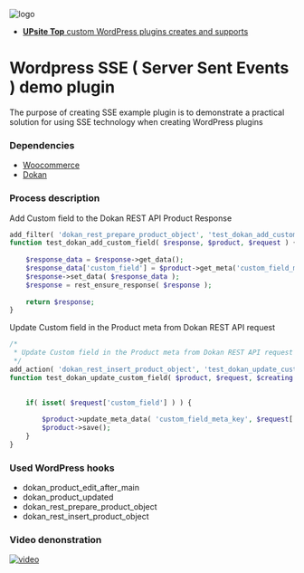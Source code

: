 ![logo](https://upsite.top/wp-content/uploads/2023/12/UPsiteLogo_800x800-150x150.png, "UPsite Top - IT development company from Ukraine creates and supports custom WordPress plugins" )
+ [**UPsite Top** custom WordPress plugins creates and supports](https://upsite.top/wordpress-development/)
# Wordpress SSE ( Server Sent Events ) demo plugin
The purpose of creating SSE example plugin is to demonstrate a practical solution for using SSE technology when creating WordPress plugins
### Dependencies
+ [Woocommerce](https://woocommerce.com/download/)
+ [Dokan](https://dokan.co/wordpress/download/)
### Process description
Add Custom field to the Dokan REST API Product Response
```php
add_filter( 'dokan_rest_prepare_product_object', 'test_dokan_add_custom_field', 10, 3 );
function test_dokan_add_custom_field( $response, $product, $request ) {
		
	$response_data = $response->get_data();
	$response_data['custom_field'] = $product->get_meta('custom_field_meta_key');
	$response->set_data( $response_data );
	$response = rest_ensure_response( $response );
	
	return $response;
}

```
Update Custom field in the Product meta from Dokan REST API request
```php
/*
 * Update Custom field in the Product meta from Dokan REST API request
 */
add_action( 'dokan_rest_insert_product_object', 'test_dokan_update_custom_fieldr', 10, 3 );
function test_dokan_update_custom_field( $product, $request, $creating ) {
	

	if( isset( $request['custom_field'] ) ) {
		
		$product->update_meta_data( 'custom_field_meta_key', $request['custom_field'], $product->get_id() );
		$product->save();
	}
}

```
### Used WordPress hooks
+ dokan_product_edit_after_main
+ dokan_product_updated
+ dokan_rest_prepare_product_object
+ dokan_rest_insert_product_object
### Video denonstration
[![video](https://upsite.top/wp-content/uploads/2023/12/Get_caption.png)]([https://youtu.be/PrwtrKyzWYY](https://youtu.be/WjXalmz7y4c))
